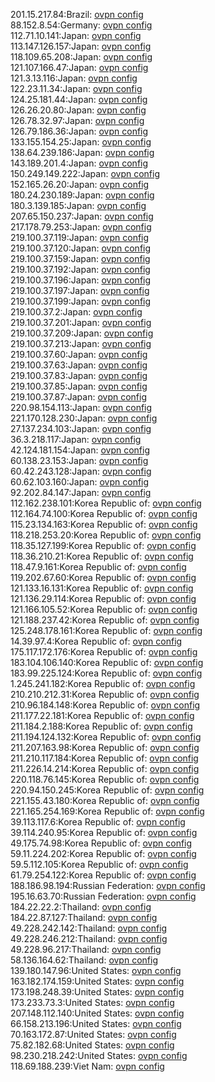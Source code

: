 201.15.217.84:Brazil: [ovpn config](vpn/201_15_217_84.ovpn)  
88.152.8.54:Germany: [ovpn config](vpn/88_152_8_54.ovpn)  
112.71.10.141:Japan: [ovpn config](vpn/112_71_10_141.ovpn)  
113.147.126.157:Japan: [ovpn config](vpn/113_147_126_157.ovpn)  
118.109.65.208:Japan: [ovpn config](vpn/118_109_65_208.ovpn)  
121.107.166.47:Japan: [ovpn config](vpn/121_107_166_47.ovpn)  
121.3.13.116:Japan: [ovpn config](vpn/121_3_13_116.ovpn)  
122.23.11.34:Japan: [ovpn config](vpn/122_23_11_34.ovpn)  
124.25.181.44:Japan: [ovpn config](vpn/124_25_181_44.ovpn)  
126.26.20.80:Japan: [ovpn config](vpn/126_26_20_80.ovpn)  
126.78.32.97:Japan: [ovpn config](vpn/126_78_32_97.ovpn)  
126.79.186.36:Japan: [ovpn config](vpn/126_79_186_36.ovpn)  
133.155.154.25:Japan: [ovpn config](vpn/133_155_154_25.ovpn)  
138.64.239.186:Japan: [ovpn config](vpn/138_64_239_186.ovpn)  
143.189.201.4:Japan: [ovpn config](vpn/143_189_201_4.ovpn)  
150.249.149.222:Japan: [ovpn config](vpn/150_249_149_222.ovpn)  
152.165.26.20:Japan: [ovpn config](vpn/152_165_26_20.ovpn)  
180.24.230.189:Japan: [ovpn config](vpn/180_24_230_189.ovpn)  
180.3.139.185:Japan: [ovpn config](vpn/180_3_139_185.ovpn)  
207.65.150.237:Japan: [ovpn config](vpn/207_65_150_237.ovpn)  
217.178.79.253:Japan: [ovpn config](vpn/217_178_79_253.ovpn)  
219.100.37.119:Japan: [ovpn config](vpn/219_100_37_119.ovpn)  
219.100.37.120:Japan: [ovpn config](vpn/219_100_37_120.ovpn)  
219.100.37.159:Japan: [ovpn config](vpn/219_100_37_159.ovpn)  
219.100.37.192:Japan: [ovpn config](vpn/219_100_37_192.ovpn)  
219.100.37.196:Japan: [ovpn config](vpn/219_100_37_196.ovpn)  
219.100.37.197:Japan: [ovpn config](vpn/219_100_37_197.ovpn)  
219.100.37.199:Japan: [ovpn config](vpn/219_100_37_199.ovpn)  
219.100.37.2:Japan: [ovpn config](vpn/219_100_37_2.ovpn)  
219.100.37.201:Japan: [ovpn config](vpn/219_100_37_201.ovpn)  
219.100.37.209:Japan: [ovpn config](vpn/219_100_37_209.ovpn)  
219.100.37.213:Japan: [ovpn config](vpn/219_100_37_213.ovpn)  
219.100.37.60:Japan: [ovpn config](vpn/219_100_37_60.ovpn)  
219.100.37.63:Japan: [ovpn config](vpn/219_100_37_63.ovpn)  
219.100.37.83:Japan: [ovpn config](vpn/219_100_37_83.ovpn)  
219.100.37.85:Japan: [ovpn config](vpn/219_100_37_85.ovpn)  
219.100.37.87:Japan: [ovpn config](vpn/219_100_37_87.ovpn)  
220.98.154.113:Japan: [ovpn config](vpn/220_98_154_113.ovpn)  
221.170.128.230:Japan: [ovpn config](vpn/221_170_128_230.ovpn)  
27.137.234.103:Japan: [ovpn config](vpn/27_137_234_103.ovpn)  
36.3.218.117:Japan: [ovpn config](vpn/36_3_218_117.ovpn)  
42.124.181.154:Japan: [ovpn config](vpn/42_124_181_154.ovpn)  
60.138.23.153:Japan: [ovpn config](vpn/60_138_23_153.ovpn)  
60.42.243.128:Japan: [ovpn config](vpn/60_42_243_128.ovpn)  
60.62.103.160:Japan: [ovpn config](vpn/60_62_103_160.ovpn)  
92.202.84.147:Japan: [ovpn config](vpn/92_202_84_147.ovpn)  
112.162.238.101:Korea Republic of: [ovpn config](vpn/112_162_238_101.ovpn)  
112.164.74.100:Korea Republic of: [ovpn config](vpn/112_164_74_100.ovpn)  
115.23.134.163:Korea Republic of: [ovpn config](vpn/115_23_134_163.ovpn)  
118.218.253.20:Korea Republic of: [ovpn config](vpn/118_218_253_20.ovpn)  
118.35.127.199:Korea Republic of: [ovpn config](vpn/118_35_127_199.ovpn)  
118.36.210.21:Korea Republic of: [ovpn config](vpn/118_36_210_21.ovpn)  
118.47.9.161:Korea Republic of: [ovpn config](vpn/118_47_9_161.ovpn)  
119.202.67.60:Korea Republic of: [ovpn config](vpn/119_202_67_60.ovpn)  
121.133.16.131:Korea Republic of: [ovpn config](vpn/121_133_16_131.ovpn)  
121.136.29.114:Korea Republic of: [ovpn config](vpn/121_136_29_114.ovpn)  
121.166.105.52:Korea Republic of: [ovpn config](vpn/121_166_105_52.ovpn)  
121.188.237.42:Korea Republic of: [ovpn config](vpn/121_188_237_42.ovpn)  
125.248.178.161:Korea Republic of: [ovpn config](vpn/125_248_178_161.ovpn)  
14.39.97.4:Korea Republic of: [ovpn config](vpn/14_39_97_4.ovpn)  
175.117.172.176:Korea Republic of: [ovpn config](vpn/175_117_172_176.ovpn)  
183.104.106.140:Korea Republic of: [ovpn config](vpn/183_104_106_140.ovpn)  
183.99.225.124:Korea Republic of: [ovpn config](vpn/183_99_225_124.ovpn)  
1.245.241.182:Korea Republic of: [ovpn config](vpn/1_245_241_182.ovpn)  
210.210.212.31:Korea Republic of: [ovpn config](vpn/210_210_212_31.ovpn)  
210.96.184.148:Korea Republic of: [ovpn config](vpn/210_96_184_148.ovpn)  
211.177.22.181:Korea Republic of: [ovpn config](vpn/211_177_22_181.ovpn)  
211.184.2.188:Korea Republic of: [ovpn config](vpn/211_184_2_188.ovpn)  
211.194.124.132:Korea Republic of: [ovpn config](vpn/211_194_124_132.ovpn)  
211.207.163.98:Korea Republic of: [ovpn config](vpn/211_207_163_98.ovpn)  
211.210.117.184:Korea Republic of: [ovpn config](vpn/211_210_117_184.ovpn)  
211.226.14.214:Korea Republic of: [ovpn config](vpn/211_226_14_214.ovpn)  
220.118.76.145:Korea Republic of: [ovpn config](vpn/220_118_76_145.ovpn)  
220.94.150.245:Korea Republic of: [ovpn config](vpn/220_94_150_245.ovpn)  
221.155.43.180:Korea Republic of: [ovpn config](vpn/221_155_43_180.ovpn)  
221.165.254.169:Korea Republic of: [ovpn config](vpn/221_165_254_169.ovpn)  
39.113.117.6:Korea Republic of: [ovpn config](vpn/39_113_117_6.ovpn)  
39.114.240.95:Korea Republic of: [ovpn config](vpn/39_114_240_95.ovpn)  
49.175.74.98:Korea Republic of: [ovpn config](vpn/49_175_74_98.ovpn)  
59.11.224.202:Korea Republic of: [ovpn config](vpn/59_11_224_202.ovpn)  
59.5.112.105:Korea Republic of: [ovpn config](vpn/59_5_112_105.ovpn)  
61.79.254.122:Korea Republic of: [ovpn config](vpn/61_79_254_122.ovpn)  
188.186.98.194:Russian Federation: [ovpn config](vpn/188_186_98_194.ovpn)  
195.16.63.70:Russian Federation: [ovpn config](vpn/195_16_63_70.ovpn)  
184.22.22.2:Thailand: [ovpn config](vpn/184_22_22_2.ovpn)  
184.22.87.127:Thailand: [ovpn config](vpn/184_22_87_127.ovpn)  
49.228.242.142:Thailand: [ovpn config](vpn/49_228_242_142.ovpn)  
49.228.246.212:Thailand: [ovpn config](vpn/49_228_246_212.ovpn)  
49.228.96.217:Thailand: [ovpn config](vpn/49_228_96_217.ovpn)  
58.136.164.62:Thailand: [ovpn config](vpn/58_136_164_62.ovpn)  
139.180.147.96:United States: [ovpn config](vpn/139_180_147_96.ovpn)  
163.182.174.159:United States: [ovpn config](vpn/163_182_174_159.ovpn)  
173.198.248.39:United States: [ovpn config](vpn/173_198_248_39.ovpn)  
173.233.73.3:United States: [ovpn config](vpn/173_233_73_3.ovpn)  
207.148.112.140:United States: [ovpn config](vpn/207_148_112_140.ovpn)  
66.158.213.196:United States: [ovpn config](vpn/66_158_213_196.ovpn)  
70.163.172.87:United States: [ovpn config](vpn/70_163_172_87.ovpn)  
75.82.182.68:United States: [ovpn config](vpn/75_82_182_68.ovpn)  
98.230.218.242:United States: [ovpn config](vpn/98_230_218_242.ovpn)  
118.69.188.239:Viet Nam: [ovpn config](vpn/118_69_188_239.ovpn)  
